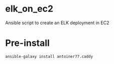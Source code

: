 # elk_on_ec2
Ansible script to create an ELK deployment in EC2

# Pre-install

```
ansible-galaxy install antoiner77.caddy
```
